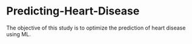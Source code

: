 # Predicting-Heart-Disease

The objective of this study is to optimize the prediction of heart disease using ML.
